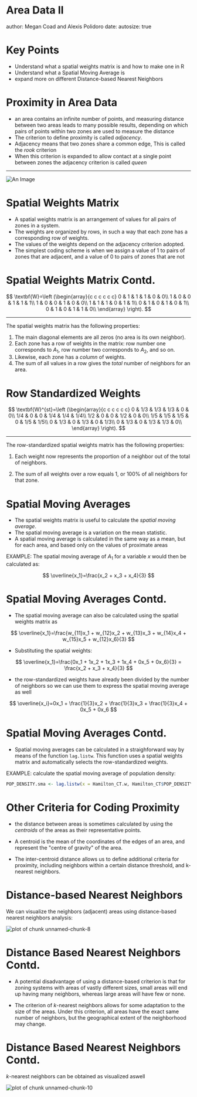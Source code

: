 Area Data II
========================================================
author: Megan Coad and Alexis Polidoro
date: 
autosize: true


Key Points
========================================================

- Understand what a spatial weights matrix is and how to make one in R
- Understand what a Spatial Moving Average is
- expand more on different Distance-based Nearest Neighbors 



Proximity in Area Data 
========================================================



- an area contains an infinite number of points, and measuring distance between two areas leads to many possible results, depending on which pairs of points within two zones are used to measure the distance
- The criterion to define proximity is called _adjacency_. 
- Adjacency means that two zones share a common edge, This is  called the _rook_ criterion
- When this criterion is expanded to allow contact at a single point between zones the adjacency criterion is called _queen_

***


![An Image](Area_Data_II_Figure_1.JPG)


Spatial Weights Matrix 
========================================================
- A spatial weights matrix is an arrangement of values for all pairs of zones in a system.
- The weights are organized by rows, in such a way that each zone has a corresponding row of weights.
- The values of the weights depend on the adjacency criterion adopted. 
- The simplest coding scheme is when we assign a value of 1 to pairs of zones that are adjacent, and a value of 0 to pairs of zones that are not


Spatial Weights Matrix Contd. 
========================================================

$$
\textbf{W}=\left (\begin{array}{c c c c c c}
0 & 1 & 1 & 1 & 0 & 0\\
1 & 0 & 0 & 1 & 1 & 1\\
1 & 0 & 0 & 1 & 0 & 0\\
1 & 1 & 1 & 0 & 1 & 1\\
0 & 1 & 0 & 1 & 0 & 1\\
0 & 1 & 0 & 1 & 1 & 0\\
\end{array} \right).
$$

***

The spatial weights matrix has the following properties:

1. The main diagonal elements are all zeros (no area is its own neighbor).
2. Each zone has a row of weights in the matrix: row number one corresponds to $A_1$, row number two corresponds to $A_2$, and so on.
3. Likewise, each zone has a _column_ of weights.
4. The sum of all values in a row gives the _total_ number of neighbors for an area.


Row Standardized Weights 
========================================================
$$
\textbf{W}^{st}=\left (\begin{array}{c c c c c c}
0 & 1/3 & 1/3 & 1/3 & 0 & 0\\
1/4 & 0 & 0 & 1/4 & 1/4 & 1/4\\
1/2 & 0 & 0 & 1/2 & 0 & 0\\
1/5 & 1/5 & 1/5 & 0 & 1/5 & 1/5\\
0 & 1/3 & 0 & 1/3 & 0 & 1/3\\
0 & 1/3 & 0 & 1/3 & 1/3 & 0\\
\end{array} \right).
$$

***

The row-standardized spatial weights matrix has the following properties:

1. Each weight now represents the proportion of a neighbor out of the total of neighbors.

2. The sum of all weights over a row equals 1, or 100% of all neighbors for that zone.









Spatial Moving Averages
========================================================

- The spatial weights matrix  is useful to calculate the _spatial moving average_.
- The spatial moving average is a variation on the mean statistic.
- A spatial moving average is calculated in the same way as a mean, but for each area, and based only on the values of proximate areas


EXAMPLE: The spatial moving average of $A_1$ for a variable $x$ would then be calculated as:

$$
\overline{x_1}=\frac{x_2 + x_3 + x_4}{3}
$$


Spatial Moving Averages Contd. 
========================================================

- The spatial moving average can also be calculated using the spatial weights matrix as


$$
\overline{x_1}=\frac{w_{11}x_1 + w_{12}x_2 + w_{13}x_3 + w_{14}x_4 + w_{15}x_5 + w_{12}x_6}{3}
$$


- Substituting the spatial weights:


$$
\overline{x_1}=\frac{0x_1 + 1x_2 + 1x_3 + 1x_4 + 0x_5 + 0x_6}{3} = \frac{x_2 + x_3 + x_4}{3}
$$

- the row-standardized weights have already been divided by the number of neighbors so we can use them to express the spatial moving average as well

$$
\overline{x_i}=0x_1 + \frac{1}{3}x_2 + \frac{1}{3}x_3 + \frac{1}{3}x_4 + 0x_5 + 0x_6
$$




Spatial Moving Averages Contd. 
========================================================

- Spatial moving averages can be calculated in a straighforward way by means of the function `lag.listw`. This function uses a spatial weights matrix and automatically selects the row-standardized weights.

EXAMPLE: calculate the spatial moving average of population density:

```r
POP_DENSITY.sma <- lag.listw(x = Hamilton_CT.w, Hamilton_CT$POP_DENSITY)
```



Other Criteria for Coding Proximity
========================================================

- the distance between areas is sometimes calculated by using the _centroids_ of the areas as their representative points.
- A centroid is  the mean of the coordinates of the edges of an area, and represent the "centre of gravity" of the area.

- The inter-centroid distance allows us to define additional criteria for proximity, including neighbors within a certain distance threshold, and k-nearest neighbors.




Distance-based Nearest Neighbors 
========================================================




We can visualize the neighbors (adjacent) areas using distance-based nearest neighbors analysis:

![plot of chunk unnamed-chunk-8](20-Area-Data-II-Slides-figure/unnamed-chunk-8-1.png)



Distance Based Nearest Neighbors Contd. 
========================================================
- A potential disadvantage of using a distance-based criterion is that for zoning systems with areas of vastly different sizes, small areas will end up having many neighbors, whereas large areas will have few or none.

- The criterion of $k$-nearest neighbors allows for some adaptation to the size of the areas. Under this criterion, all areas have the exact same number of neighbors, but the geographical extent of the neighborhood may change.

Distance Based Nearest Neighbors Contd.
=======================================================
 $k$-nearest neighbors can be obtained as visualized aswell


![plot of chunk unnamed-chunk-10](20-Area-Data-II-Slides-figure/unnamed-chunk-10-1.png)

